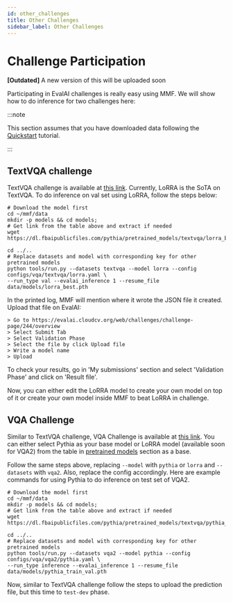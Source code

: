 ```yaml
---
id: other_challenges
title: Other Challenges
sidebar_label: Other Challenges
---
```


# Challenge Participation

**[Outdated]** A new version of this will be uploaded soon

Participating in EvalAI challenges is really easy using MMF. We will show how to do inference for two challenges here:

:::note

This section assumes that you have downloaded data following the [Quickstart](/docs/getting_started/quickstart) tutorial.

:::

## TextVQA challenge

TextVQA challenge is available at [this link](https://evalai.cloudcv.org/web/challenges/challenge-page/244/overview). Currently, LoRRA is the SoTA on TextVQA. To do inference on val set using LoRRA, follow the steps below:

```
# Download the model first
cd ~/mmf/data
mkdir -p models && cd models;
# Get link from the table above and extract if needed
wget https://dl.fbaipublicfiles.com/pythia/pretrained_models/textvqa/lorra_best.pth

cd ../..
# Replace datasets and model with corresponding key for other pretrained models
python tools/run.py --datasets textvqa --model lorra --config configs/vqa/textvqa/lorra.yaml \
--run_type val --evalai_inference 1 --resume_file data/models/lorra_best.pth
```

In the printed log, MMF will mention where it wrote the JSON file it created. Upload that file on EvalAI:

```
> Go to https://evalai.cloudcv.org/web/challenges/challenge-page/244/overview
> Select Submit Tab
> Select Validation Phase
> Select the file by click Upload file
> Write a model name
> Upload
```

To check your results, go in 'My submissions' section and select 'Validation Phase' and click on 'Result file'.

Now, you can either edit the LoRRA model to create your own model on top of it or create your own model inside MMF to beat LoRRA in challenge.

## VQA Challenge

Similar to TextVQA challenge, VQA Challenge is available at [this link](https://evalai.cloudcv.org/web/challenges/challenge-page/163/overview). You can either select Pythia as your base model or LoRRA model (available soon for VQA2) from the table in [pretrained models](pretrained_models) section as a base.

Follow the same steps above, replacing `--model` with `pythia` or `lorra` and `--datasets` with `vqa2`. Also, replace the config accordingly. Here are example commands for using Pythia to do inference on test set of VQA2.

```
# Download the model first
cd ~/mmf/data
mkdir -p models && cd models;
# Get link from the table above and extract if needed
wget https://dl.fbaipublicfiles.com/pythia/pretrained_models/textvqa/pythia_train_val.pth

cd ../..
# Replace datasets and model with corresponding key for other pretrained models
python tools/run.py --datasets vqa2 --model pythia --config configs/vqa/vqa2/pythia.yaml \
--run_type inference --evalai_inference 1 --resume_file data/models/pythia_train_val.pth
```

Now, similar to TextVQA challenge follow the steps to upload the prediction file, but this time to `test-dev` phase.
